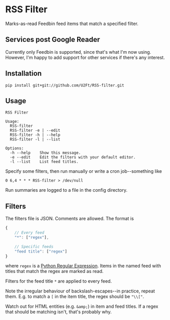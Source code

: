 # RSS Filter

Marks-as-read Feedbin feed items that match a specified filter.

## Services post Google Reader

Currently only Feedbin is supported, since that's what I'm now using.
However, I'm happy to add support for other services if there's any interest.

## Installation

```
pip install git+git://github.com/U2Ft/RSS-filter.git
```

## Usage

```
RSS Filter

Usage:
  RSS-filter
  RSS-filter -e | --edit
  RSS-filter -h | --help
  RSS-filter -l | --list

Options:
  -h --help    Show this message.
  -e --edit    Edit the filters with your default editor.
  -l --list    List feed titles.
```

Specify some filters, then run manually or write a cron job--something like

```
0 6,4 * * * RSS-filter > /dev/null
```

Run summaries are logged to a file in the config directory.

## Filters

The filters file is JSON. Comments are allowed.
The format is 
```js
{
    // Every feed
    "*": ["regex"],

    // Specific feeds
    "feed title": ["regex"]
}
```

where `regex` is a [Python Regular Expression](http://docs.python.org/2/library/re.html#regular-expression-syntax).
Items in the named feed with titles that match the regex are marked as read.

Filters for the feed title `*` are applied to every feed.

Note the irregular behaviour of backslash-escapes--in practice, repeat them.
E.g. to match a `[` in the item title, the regex should be `"\\["`.

Watch out for HTML entities (e.g. `&amp;`) in item and feed titles. If a regex that should be matching isn't, that's probably why.

